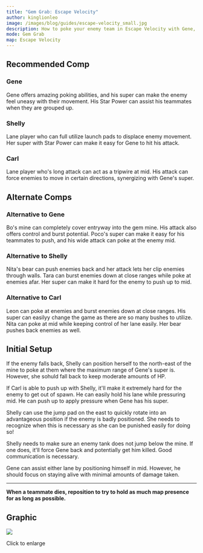 ```yaml
---
title: "Gem Grab: Escape Velocity"
author: kinglionleo
image: /images/blog/guides/escape-velocity_small.jpg
description: How to poke your enemy team in Escape Velocity with Gene, Shelly and Carl.
mode: Gem Grab
map: Escape Velocity
---
```


Recommended Comp
---

### Gene

<media-img path="/brawlers/gene/avatar" size="96" clazz="h-16 float-right p-2"></media-img>

Gene offers amazing poking abilities, and his super can make the enemy feel uneasy with their movement. His Star Power can assist his teammates when they are grouped up.

### Shelly

<media-img path="/brawlers/shelly/avatar" size="96" clazz="h-16 float-right p-2"></media-img>

Lane player who can full utilize launch pads to displace enemy movement. Her super with Star Power can make it easy for Gene to hit his attack.

### Carl

<media-img path="/brawlers/carl/avatar" size="96" clazz="h-16 float-right p-2"></media-img>

Lane player who's long attack can act as a tripwire at mid. His attack can force enemies to move in certain directions, synergizing with Gene's super.

Alternate Comps
---

### Alternative to Gene

<media-img path="/brawlers/bo/avatar" size="60" clazz="h-10 float-right p-1"></media-img>

<media-img path="/brawlers/poco/avatar" size="60" clazz="h-10 float-right p-1"></media-img>

Bo's mine can completely cover entryway into the gem mine. His attack also offers control and burst potential.
Poco's super can make it easy for his teammates to push, and his wide attack can poke at the enemy mid.

### Alternative to Shelly

<media-img path="/brawlers/nita/avatar" size="60" clazz="h-10 float-right p-1"></media-img>

<media-img path="/brawlers/tara/avatar" size="60" clazz="h-10 float-right p-1"></media-img>

Nita's bear can push enemies back and her attack lets her clip enemies through walls.
Tara can burst enemies down at close ranges while poke at enemies afar. Her super can make it hard for the enemy to push up to mid.

### Alternative to Carl

<media-img path="/brawlers/leon/avatar" size="60" clazz="h-10 float-right p-1"></media-img>

<media-img path="/brawlers/nita/avatar" size="60" clazz="h-10 float-right p-1"></media-img>

Leon can poke at enemies and burst enemies down at close ranges. His super can easilyy change the game as there are so many bushes to utilize.
Nita can poke at mid while keeping control of her lane easily. Her bear pushes back enemies as well.

Initial Setup
---

If the enemy falls back, Shelly can position herself to the north-east of the mine to poke at them where the maximum range of Gene's super is. However, she sohuld fall back to keep moderate amounts of HP.

If Carl is able to push up with Shelly, it'll make it extremely hard for the enemy to get out of spawn. He can easily hold his lane while pressuring mid. He can push up to apply pressure when Gene has his super.

Shelly can use the jump pad on the east to quickly rotate into an advantageous position if the enemy is badly positioned. She needs to recognize when this is necessary as she can be punished easily for doing so!

Shelly needs to make sure an enemy tank does not jump below the mine. If one does, it'll force Gene back and potentially get him killed. Good communication is necessary.

Gene can assist either lane by positioning himself in mid. However, he should focus on staying alive with minimal amounts of damage taken.

---

**When a teammate dies, reposition to try to hold as much map presence for as long as possible.**

Graphic
---

<img class="lightbox" src="/images/blog/guides/escape-velocity.jpg">

Click to enlarge
